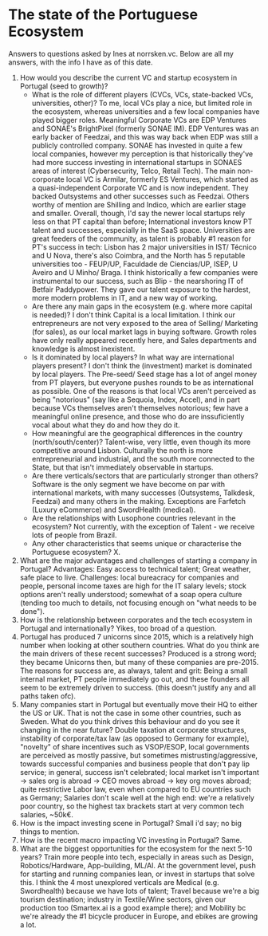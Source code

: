 # The state of the Portuguese Ecosystem

Answers to questions asked by Ines at norrsken.vc. 
Below are all my answers, with the info I have as of this date.

1. How would you describe the current VC and startup ecosystem in Portugal (seed to growth)?
    - What is the role of different players (CVCs, VCs, state-backed VCs, universities, other)? To me, local VCs play a nice, but limited role in the ecosystem, whereas universities and a few local companies have played bigger roles. Meaningful Corporate VCs are EDP Ventures and SONAE's BrightPixel (formerly SONAE IM). EDP Ventures was an early backer of Feedzai, and this was way back when EDP was still a publicly controlled company. SONAE has invested in quite a few local companies, however my perception is that historically they've had more success investing in international startups in SONAES areas of interest (Cybersecurity, Telco, Retail Tech). The main non-corporate local VC is Armilar, formerly ES Ventures, which started as a quasi-independent Corporate VC and is now independent. They backed Outsystems and other successes such as Feedzai. Others worthy of mention are Shilling and Indico, which are earlier stage and smaller. Overall, though, I'd say the newer local startups rely less on that PT capital than before; International investors know PT talent and successes, especially in the SaaS space. Universities are great feeders of the community, as talent is probably #1 reason for PT's success in tech: Lisbon has 2 major universities in IST/ Técnico and U Nova, there's also Coimbra, and the North has 5 reputable universities too - FEUP/UP, Faculdade de Ciencias/UP, ISEP, U Aveiro and U Minho/ Braga. I think historically a few companies were instrumental to our success, such as Blip - the nearshoring IT of Betfair Paddypower. They gave our talent exposure to the hardest, more modern problems in IT, and a new way of working.
    - Are there any main gaps in the ecosystem (e.g. where more capital is needed)? I don't think Capital is a local limitation. I think our entrepreneurs are not very exposed to the area of Selling/ Marketing (for sales), as our local market lags in buying software. Growth roles have only really appeared recently here, and Sales departments and knowledge is almost inexistent.
    - Is it dominated by local players? In what way are international players present? I don't think the (investment) market is dominated by local players. The Pre-seed/ Seed stage has a lot of angel money from PT players, but everyone pushes rounds to be as international as possible. One of the reasons is that local VCs aren't perceived as being "notorious" (say like a Sequoia, Index, Accel), and in part because VCs themselves aren't themselves notorious; few have a meaningful online presence, and those who do are inssuficiently vocal about what they do and how they do it. 
    - How meaningful are the geographical differences in the country (north/south/center)? Talent-wise, very little, even though its more competitive around Lisbon. Culturally the north is more entrepreneurial and industrial, and the south more connected to the State, but that isn't immediately observable in startups.
    - Are there verticals/sectors that are particularly stronger than others? Software is the only segment we have become on par with international markets, with many successes (Outsystems, Talkdesk, Feedzai) and many others in the making. Exceptions are Farfetch (Luxury eCommerce) and SwordHealth (medical).
    - Are the relationships with Lusophone countries relevant in the ecosystem? Not currently, with the exception of Talent - we receive lots of people from Brazil.
    - Any other characteristics that seems unique or characterise the Portuguese ecosystem? X.
2. What are the major advantages and challenges of starting a company in Portugal? Advantages: Easy access to technical talent; Great weather, safe place to live. Challenges: local bureacracy for companies and people, personal income taxes are high for the IT salary levels; stock options aren't really understood; somewhat of a soap opera culture (tending too much to details, not focusing enough on "what needs to be done"). 
3. How is the relationship between corporates and the tech ecosystem in Portugal and internationally? Yikes, too broad of a question.
4. Portugal has produced 7 unicorns since 2015, which is a relatively high number when looking at other southern countries. What do you think are the main drivers of these recent successes? Produced is a strong word; they became Unicorns then, but many of these companies are pre-2015. The reasons for success are, as always, talent and grit: Being a small internal market, PT people immediately go out, and these founders all seem to be extremely driven to success. (this doesn't justify any and all paths taken ofc). 
5. Many companies start in Portugal but eventually move their HQ to either the US or UK. That is not the case in some other countries, such as Sweden. What do you think drives this behaviour and do you see it changing in the near future? Double taxation at corporate structures, instability of corporate/tax law (as opposed to Germany for example), "novelty" of share incentives such as VSOP/ESOP, local governments are perceived as mostly passive, but sometimes mistrusting/aggressive, towards successful companies and business people that don't pay lip service; in general, success isn't celebrated; local market isn't important -> sales org is abroad -> CEO moves abroad -> key org moves abroad; quite restrictive Labor law, even when compared to EU countries such as Germany; Salaries don't scale well at the high end: we're a relatively poor country, so the highest tax brackets start at very common tech salaries, ~50k€.   
6. How is the impact investing scene in Portugal? Small i'd say; no big things to mention.
7. How is the recent macro impacting VC investing in Portugal? Same.
8. What are the biggest opportunities for the ecosystem for the next 5-10 years? Train more people into tech, especially in areas such as Design, Robotics/Hardware, App-building, ML/AI. At the government level, push for starting and running companies lean, or invest in startups that solve this. I think the 4 most unexplored verticals are Medical (e.g. Swordhealth) because we have lots of talent; Travel because we're a big tourism destination; industry in Textile/Wine sectors, given our production too (Smartex.ai is a good example there); and Mobility bc we're already the #1 bicycle producer in Europe, and ebikes are growing a lot.
